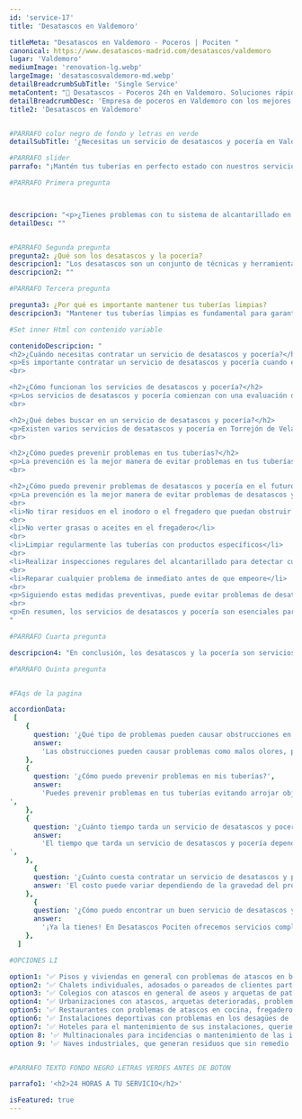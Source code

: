 ```yaml
---
id: 'service-17'
title: 'Desatascos en Valdemoro'

titleMeta: "Desatascos en Valdemoro - Poceros | Pociten "
canonical: https://www.desatascos-madrid.com/desatascos/valdemoro
lugar: 'Valdemoro'
mediumImage: 'renovation-lg.webp'
largeImage: 'desatascosvaldemoro-md.webp'
detailBreadcrumbSubTitle: 'Single Service'
metaContent: "🚿 Desatascos - Poceros 24h en Valdemoro. Soluciones rápidas y eficientes para alcantarillado y más. ¡Contacta a expertos! ☎️ 647 376 782"
detailBreadcrumbDesc: 'Empresa de poceros en Valdemoro con los mejores precios'
title2: 'Desatascos en Valdemoro'


#PARRAFO color negro de fondo y letras en verde
detailSubTitle: '¿Necesitas un servicio de desatascos y pocería en Valdemoro? ¡Somos tu mejor opción!'

#PARRAFO slider
parrafo: "¡Mantén tus tuberías en perfecto estado con nuestros servicios de desatascos!"

#PARRAFO Primera pregunta



descripcion: "<p>¿Tienes problemas con tu sistema de alcantarillado en Valdemoro? ¿Te preocupa tener una obstrucción en tus tuberías? ¡No te preocupes más! En este artículo, hablaremos sobre desatascos y pocería en Valdemoro. Aprenderás todo lo que necesitas saber sobre estos servicios para garantizar que tus tuberías estén limpias y en perfecto estado.</p>"
detailDesc: ""


#PARRAFO Segunda pregunta
pregunta2: ¿Qué son los desatascos y la pocería?
descripcion1: "Los desatascos son un conjunto de técnicas y herramientas que se utilizan para limpiar las tuberías de obstrucciones. Las obstrucciones pueden ser causadas por la acumulación de restos de alimentos, aceites, cabello, entre otros, y pueden ser un verdadero dolor de cabeza. Por otro lado, la pocería se refiere a la instalación, mantenimiento y reparación de sistemas de alcantarillado."
descripcion2: ""

#PARRAFO Tercera pregunta

pregunta3: ¿Por qué es importante mantener tus tuberías limpias?
descripcion3: "Mantener tus tuberías limpias es fundamental para garantizar el correcto funcionamiento de tu sistema de alcantarillado. Una obstrucción en tus tuberías puede causar problemas de salud, como la propagación de bacterias y malos olores en tu hogar. Además, una obstrucción puede causar un aumento en la factura del agua, ya que las tuberías bloqueadas hacen que el agua no fluya correctamente."

#Set inner Html con contenido variable

contenidoDescripcion: "
<h2>¿Cuándo necesitas contratar un servicio de desatascos y pocería?</h2>
<p>Es importante contratar un servicio de desatascos y pocería cuando experimentas problemas en tus tuberías que no puedes resolver por tu cuenta. Si notas que el agua no fluye correctamente, que hay malos olores, o si tienes problemas para vaciar el inodoro, es el momento de buscar ayuda profesional. Además, es recomendable realizar mantenimientos preventivos para evitar futuros problemas.</p>
<br>

<h2>¿Cómo funcionan los servicios de desatascos y pocería?</h2>
<p>Los servicios de desatascos y pocería comienzan con una evaluación del problema en tus tuberías. Los profesionales utilizan cámaras de inspección y otros equipos especializados para determinar la causa del problema. Luego, utilizan herramientas específicas para desbloquear las tuberías y limpiarlas. En el caso de la pocería, los profesionales pueden utilizar técnicas como el vaciado de fosas sépticas y la reparación de daños en las tuberías.</p>
<br>

<h2>¿Qué debes buscar en un servicio de desatascos y pocería?</h2>
<p>Existen varios servicios de desatascos y pocería en Torrejón de Velasco, pero no todos son iguales. Al elegir un servicio, asegúrese de buscar uno con una amplia experiencia y una buena reputación. Pregunte a sus amigos y familiares si tienen recomendaciones o haga una búsqueda en línea para encontrar servicios cerca de usted. Además, asegúrese de preguntar sobre sus tarifas y garantías antes de contratar un servicio.</p>
<br>

<h2>¿Cómo puedes prevenir problemas en tus tuberías?</h2>
<p>La prevención es la mejor manera de evitar problemas en tus tuberías. Algunas medidas que puedes tomar incluyen evitar arrojar objetos extraños por el inodoro o por el fregadero, no verter aceites o grasas por las tuberías, y utilizar rejillas en los desagües para evitar que los cabellos u otros restos obstruyan las tuberías. Además, es importante realizar mantenimientos preventivos regularmente.</p>
<br>

<h2>¿Cómo puedo prevenir problemas de desatascos y pocería en el futuro?</h2>
<p>La prevención es la mejor manera de evitar problemas de desatascos y pocería. Algunas medidas preventivas que puede tomar incluyen:</p>
<br>
<li>No tirar residuos en el inodoro o el fregadero que puedan obstruir las tuberías</li>
<br>
<li>No verter grasas o aceites en el fregadero</li>
<br>
<li>Limpiar regularmente las tuberías con productos específicos</li>
<br>
<li>Realizar inspecciones regulares del alcantarillado para detectar cualquier problema</li>
<br>
<li>Reparar cualquier problema de inmediato antes de que empeore</li>
<br>
<p>Siguiendo estas medidas preventivas, puede evitar problemas de desatascos y pocería en el futuro y ahorrar tiempo y dinero en reparaciones costosas.</p>
<br>
<p>En resumen, los servicios de desatascos y pocería son esenciales para mantener las tuberías y alcantarillado de su hogar o negocio en buen estado. Si tiene un problema de obstrucción o fuga, llame a un servicio de inmediato para evitar que empeore. Además, tome medidas preventivas para evitar problemas en el futuro. Recuerde que la prevención es la clave para un sistema de plomería saludable y sin problemas..</p>
"

#PARRAFO Cuarta pregunta

descripcion4: "En conclusión, los desatascos y la pocería son servicios críticos para garantizar que su sistema de plomería funcione sin problemas y sin obstrucciones ni fugas. Si tiene un problema, es importante llamar a un servicio de inmediato para evitar que empeore y cause daños graves a sus tuberías o alcantarillado. Además, tome medidas preventivas para evitar problemas en el futuro y mantener su sistema de plomería en buen estado. Recuerde que la prevención es la clave para una plomería saludable y sin problemas."

#PARRAFO Quinta pregunta


#FAqs de la pagina

accordionData:
 [
    {
      question: '¿Qué tipo de problemas pueden causar obstrucciones en mis tuberías?',
      answer:
        'Las obstrucciones pueden causar problemas como malos olores, propagación de bacterias y aumento de la factura del agua.',
    },
    {
      question: '¿Cómo puedo prevenir problemas en mis tuberías?',
      answer:
        'Puedes prevenir problemas en tus tuberías evitando arrojar objetos extraños por el inodoro o por el fregadero, no vertiendo aceites o grasas por las tuberías y utilizando rejillas en los desagües.
',
    },
    {
      question: '¿Cuánto tiempo tarda un servicio de desatascos y pocería?',
      answer:
        'El tiempo que tarda un servicio de desatascos y pocería depende de la gravedad del problema.
',
    },
      {
      question: '¿Cuánto cuesta contratar un servicio de desatascos y pocería?',
      answer: 'El costo puede variar dependiendo de la gravedad del problema y del tipo de servicio que necesites.'
    },
      {
      question: '¿Cómo puedo encontrar un buen servicio de desatascos y pocería en Valdemoro?',
      answer:
        '¡Ya la tienes! En Desatascos Pociten ofrecemos servicios completos y personalizados, tenemos una amplia experiencia en el sector y utilizamos técnicas respetuosas con el medio ambiente.'
    },
  ]

#OPCIONES LI

option1: '✅ Pisos y viviendas en general con problemas de atascos en bañeras, fregaderos o inodoros.'
option2: '✅ Chalets individuales, adosados o pareados de clientes particulares en general con problemas de atascos en arquetas de hojas o tierra. '
option3: '✅ Colegios con atascos en general de aseos y arquetas de patios.'
option4: '✅ Urbanizaciones con atascos, arquetas deterioradas, problemas de tuberías o bajantes.'
option5: '✅ Restaurantes con problemas de atascos en cocina, fregaderos o en los aseos de los clientes.'
option6: '✅ Instalaciones deportivas con problemas en los desagües de las piscina o vaciado de arquetas en los vestuarios.'
option7: '✅ Hoteles para el mantenimiento de sus instalaciones, queriendo dar siempre el mejor servicio a sus huéspedes.'
option 8: '✅ Multinacionales para incidencias o mantenimiento de las instalaciones distribuidas en sus oficinas.'
option 9: '✅ Naves industriales, que generan residuos que sin remedio se acumulan en sus arquetas produciendo atrancos.'


#PARRAFO TEXTO FONDO NEGRO LETRAS VERDES ANTES DE BOTON

parrafo1: '<h2>24 HORAS A TU SERVICIO</h2>'

isFeatured: true
---
```


